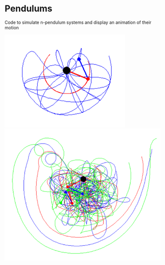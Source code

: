 # Pendulums

Code to simulate n-pendulum systems and display an animation of their motion

![alt text](https://github.com/CosmicRay11/Pendulums/blob/master/pendulum2_image.PNG?raw=true)
![alt text](https://github.com/CosmicRay11/Pendulums/blob/master/pendulum3_image.PNG?raw=true)
